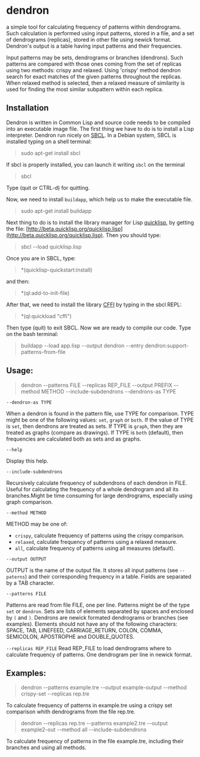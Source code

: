 # dendron
a simple tool for calculating frequency of patterns within dendrograms. Such calculation is performed using input patterns, stored in a file, and a set of dendrograms (replicas), stored in other file using newick format. Dendron's output is a table having input patterns and their frequencies.      

Input patterns may be sets, dendrograms or branches (dendrons). Such patterns are compared with those ones coming from the set of replicas using two methods: crispy and relaxed. Using 'crispy' method dendron search for exact matches of the given patterns throughout the replicas. When relaxed method is selected, then a relaxed measure of similarity is used for finding the most similar subpattern within each replica.

## Installation

Dendron is written in Common Lisp and source code needs to be compiled into an executable image file. The first thing we have to do is to install a Lisp interpreter. Dendron run nicely on [SBCL](http://www.sbcl.org). In a Debian system, SBCL is installed typing on a shell terminal:

> sudo apt-get install sbcl

If sbcl is properly installed, you can launch it writing `sbcl` on the terminal

> sbcl

Type (quit or CTRL-d) for quitting. 

Now, we need to install `buildapp`, which help us to make the executable file.

> sudo apt-get install buildapp

Next thing to do is to install the library manager for Lisp [quicklisp](http://www.quicklisp.org), by getting the file:
[http://beta.quicklisp.org/quicklisp.lisp](http://beta.quicklisp.org/quicklisp.lisp). Then you should type:

> sbcl --load quicklisp.lisp

Once you are in SBCL, type:
> *(quicklisp-quickstart:install)

and then:

> *(ql:add-to-init-file)

After that, we need to install the library [CFFI](https://common-lisp.net/project/cffi/) by typing in the sbcl REPL:

> *(ql:quickload "cffi")

Then type (quit) to exit SBCL. Now we are ready to compile our code. Type on the bash terminal:

> buildapp --load app.lisp --output dendron --entry dendron:support-patterns-from-file


## Usage:      

> dendron --patterns FILE --replicas REP_FILE --output PREFIX --method METHOD --include-subdendrons --dendrons-as TYPE

`--dendron-as TYPE` 

When a dendron is found in the pattern file, use TYPE for comparison. TYPE might be one of the following values: `set`, `graph` or `both`. If the value of TYPE is `set`, then dendrons are treated as sets. If TYPE is `graph`, then they are treated as graphs (compare as drawings). If TYPE is `both` (default), then frequencies are calculated both as sets and as graphs.                                                   

`--help`
 
 Display this help.

`--include-subdendrons`

Recursively calculate frequency of subdendrons of each dendron
in FILE. Useful for calculating the frequency of a whole dendrogram and all its branches.Might be time consuming for large dendrograms, especially using graph comparison.

`--method METHOD`

METHOD may be one of:
* `crispy`, calculate frequency of patterns using the crispy comparison.
* `relaxed`, calculate frequency of patterns using a relaxed measure.
* `all`, calculate frequency of patterns using all measures (default).

`--output OUTPUT`

OUTPUT is the name of the output file. It stores all input patterns (see `--paterns`) and their corresponding frequency in a table. Fields are separated by a TAB character.

`--patterns FILE`

Patterns are read from file FILE, one per line. Patterns might be of the type `set` or `dendron`. Sets are lists of elements separated by spaces and enclosed by `(` and `)`. Dendrons are newick formated dendrograms or branches (see examples). Elements should not have any of the following characters: SPACE, TAB, LINEFEED, CARRIAGE_RETURN, COLON, COMMA, SEMICOLON, APOSTROPHE and DOUBLE_QUOTES.

`--replicas REP_FILE`
Read REP_FILE to load dendrograms where to calculate frequency of patterns. One dendrogram per line in newick format.                                  

## Examples:   
> dendron --patterns example.tre --output example-output --method crispy-set --replicas rep.tre

To calculate frequency of patterns in example.tre using a crispy set comparison whith dendrograms
from the file rep.tre.

> dendron --replicas rep.tre --patterns example2.tre --output example2-out --method all --include-subdendrons

To calculate frequency of patterns in the file example.tre, including their branches and using all methods.

